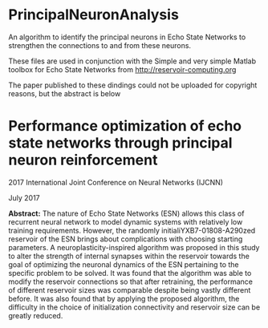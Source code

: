 # PrincipalNeuronAnalysis

An algorithm to identify the principal neurons in Echo State Networks to strengthen the connections to and from these neurons.

These files are used in conjunction with the Simple and very simple Matlab toolbox for Echo State Networks from http://reservoir-computing.org

The paper published to these dindings could not be uploaded for copyright reasons, but the abstract is below

# Performance optimization of echo state networks through principal neuron reinforcement

2017 International Joint Conference on Neural Networks (IJCNN)

July 2017

**Abstract:**
The nature of Echo State Networks (ESN) allows this class of recurrent neural network to model dynamic systems with relatively low training requirements. However, the randomly initialiYXB7-01808-A290zed reservoir of the ESN brings about complications with choosing starting parameters. A neuroplasticity-inspired algorithm was proposed in this study to alter the strength of internal synapses within the reservoir towards the goal of optimizing the neuronal dynamics of the ESN pertaining to the specific problem to be solved. It was found that the algorithm was able to modify the reservoir connections so that after retraining, the performance of different reservoir sizes was comparable despite being vastly different before. It was also found that by applying the proposed algorithm, the difficulty in the choice of initialization connectivity and reservoir size can be greatly reduced.
